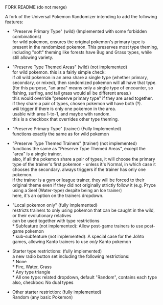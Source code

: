 FORK README (do not merge)

A fork of the Universal Pokemon Randomizer intending to add the following features:  

 * "Preserve Primary Type" (wild) (Implemented with some forbidden combinations)  
     for wild pokemon, ensures the original pokemon's primary type is present in the randomized pokemon. This preserves most type theming, including "soft" theming like forests have Bug and Grass types, while still allowing variety.  

 * "Preserve Type Themed Areas" (wild) (not implemented)  
     for wild pokemon. this is a fairly simple check:  
     if *all* wild pokemon in an area share a single type (whether primary, secondary, or mixed), then randomized pokemon will all have that type.  
     (for this purpose, "an area" means only a single type of encounter, so fishing, surfing, and tall grass would all be different areas.)  
     this would override "preserve primary type" if they are used together.  
     if they share a pair of types, chosen pokemon will have both (?).  
     *will* trigger if there is only one pokemon in the area.  
     usable with area 1-to-1, and maybe with random.  
     this is a checkbox that overrides other type theming.

 * "Preserve Primary Type" (trainer) (Fully Implemented)  
     functions exactly the same as for wild pokemon

 * "Preserve Type Themed Trainers" (trainer) (not implemented)  
     functions the same as "Preserve Type Themed Areas", except the "area" is a single trainer.  
     also, if all the pokemon share a pair of types, it will choose the primary type of the trainer's first pokemon - unless it's Normal, in which case it chooses the secondary.
     always triggers if the trainer has only one pokemon.  
     if the trainer is a gym or league trainer, they will be forced to their original theme even if they did not originally strictly follow it (e.g. Pryce using a Seel (Water-type) despite being an Ice trainer)  
     here, it's an option on the trainers dropdown.

 * "Local pokemon only" (fully implemented)  
     restricts trainers to only using pokemon that can be caught in the wild, or their evolutionary relatives  
     can be used together with type restrictions  
          * Subfeature (not implemented): Allow post-game trainers to use post-game pokemon  
          * sub-subfeature (not implemented): A special case for the Johto games, allowing Kanto trainers to use *only* Kanto pokemon  

 * Starter type restrictions: (fully implemented)  
     a new radio button set including the following restrictions:  
          * None  
          * Fire, Water, Grass  
          * Any type triangle  
          * All one type: related dropdown, default "Random", contains each type  
     also, checkbox: No dual types
     
 * Other starter restriction: (fully implemented)  
     Random (any basic Pokemon)
